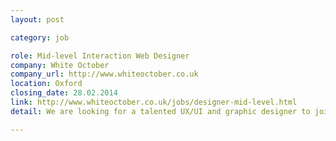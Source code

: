 ```yaml
---
layout: post

category: job

role: Mid-level Interaction Web Designer
company: White October
company_url: http://www.whiteoctober.co.uk
location: Oxford
closing_date: 28.02.2014
link: http://www.whiteoctober.co.uk/jobs/designer-mid-level.html
detail: We are looking for a talented UX/UI and graphic designer to join our team. Working within an energetic team you'll be part of one of Oxford's most exciting web development agencies. It's an opportunity to work on a wide variety of projects from marketing CMS sites to innovative, complex web and mobile apps.

---
```

